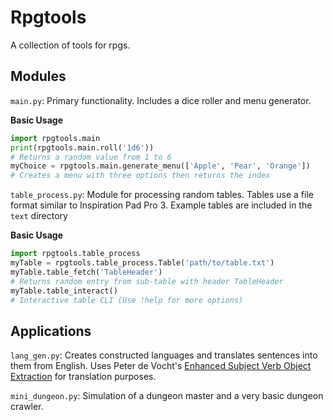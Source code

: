 # Rpgtools

A collection of tools for rpgs.

## Modules
`main.py`: Primary functionality. Includes a dice roller and menu generator.

**Basic Usage**

```python
import rpgtools.main
print(rpgtools.main.roll('1d6'))
# Returns a random value from 1 to 6
myChoice = rpgtools.main.generate_menu(['Apple', 'Pear', 'Orange'])
# Creates a menu with three options then returns the index
```

`table_process.py`: Module for processing random tables. Tables use a file format similar to Inspiration Pad Pro 3. Example tables are included in the `text` directory

**Basic Usage**

```python
import rpgtools.table_process
myTable = rpgtools.table_process.Table('path/to/table.txt')
myTable.table_fetch('TableHeader')
# Returns random entry from sub-table with header TableHeader
myTable.table_interact()
# Interactive table CLI (Use !help for more options)
```

## Applications

`lang_gen.py`: Creates constructed languages and translates sentences into them from English. Uses Peter de Vocht's [Enhanced Subject Verb Object Extraction](https://github.com/peter3125/enhanced-subject-verb-object-extraction) for translation purposes.

`mini_dungeon.py`: Simulation of a dungeon master and a very basic dungeon crawler.